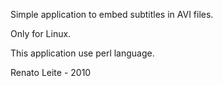 Simple application to embed subtitles in AVI files.

Only for Linux.

This application use perl language.

Renato Leite - 2010